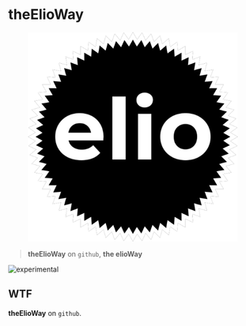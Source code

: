 # theElioWay

<figure>
  <img src="star.png" alt="">
</figure>

> **theElioWay** on `github`, **the elioWay**

![experimental](/eliosin/icon/devops/experimental/favicon.ico "experimental")

## WTF

**theElioWay** on `github`.
